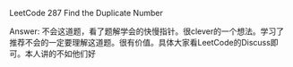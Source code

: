 LeetCode 287 Find the Duplicate Number

Answer:
    不会这道题，看了题解学会的快慢指针。很clever的一个想法。学习了
    推荐不会的一定要理解这道题。很有价值。具体大家看LeetCode的Discuss即可。本人讲的不如他们好
